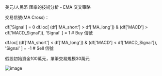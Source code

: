 美元/人民幣 匯率的技術分析 - EMA 交叉策略

交易信號(MA Cross)：

df['Signal'] = 0
df.loc[
    (df['MA_short'] > df['MA_long']) & (df['MACD'] > df['MACD_Signal']),
    'Signal'
] = 1  # Buy 信號

df.loc[
    (df['MA_short'] < df['MA_long']) & (df['MACD'] < df['MACD_Signal']),
    'Signal'
] = -1  # Sell 信號

假設初始資金100萬元，單筆交易規模30萬元




![image](https://github.com/user-attachments/assets/ee0c8376-2627-4661-9433-4afcb6c268b8)

